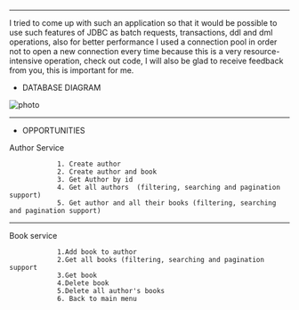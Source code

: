 ﻿------
I tried to come up with such an application so that it would be possible to
use such features of JDBC as batch requests, transactions, ddl and dml operations, also for better performance I used a connection pool in order not to open a new connection every time because this is a very resource-intensive operation, check out code, I will also be glad to receive feedback from you, this is important for me.

- DATABASE DIAGRAM 



![photo](https://i.postimg.cc/HkJx2Dv6/Screenshot-2.png) 




-----
- OPPORTUNITIES




Author Service 
  
                1. Create author
                2. Create author and book
                3. Get Author by id
                4. Get all authors  (filtering, searching and pagination support)             
                5. Get author and all their books (filtering, searching and pagination support)
----
Book service

                1.Add book to author     
                2.Get all books (filtering, searching and pagination support    
                3.Get book
                4.Delete book              
                5.Delete all author's books
                6. Back to main menu
